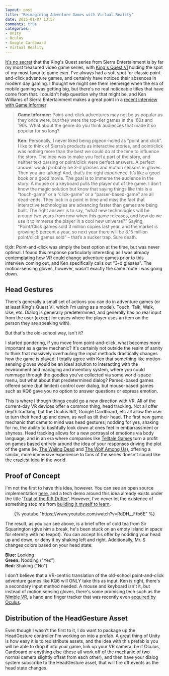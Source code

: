 ```yaml
---
layout: post
title: "Reimagining Adventure Games with Virtual Reality"
date: 2015-01-07 13:57
comments: true
categories: 
- Unity 
- Oculus
- Google Cardboard
- Virtual Reality
---
```


<a href="https://twitter.com/BrianMMcClain/statuses/499218366364913664" target="_blank">It's no secret</a> that the King's Quest series from Sierra Entertainment is by far my most treasured video game series, with <a href="http://en.wikipedia.org/wiki/King%27s_Quest_VI" target="_blank">King's Quest VI</a> holding the spot of my most favorite game ever. I've always had a soft spot for classic point-and-click adventure games, and certainly have noticed their absences in modern day gaming. I thought we might see them reemerge when the era of mobile gaming was getting big, but there's no real noticeable titles that have come from that. I couldn't help question why that might be, and Ken Williams of Sierra Entertainment makes a great point in a <a href="http://www.gameinformer.com/b/features/archive/2015/01/02/ken-williams-interview-kings-quest-sierra-game-informer.aspx" target="_blank">recent interview with Game Informer</a>:


> <b>Game Informer:</b> Point-and-click adventures may not be as popular as they once were, but they were the top-tier games in the '80s and '90s. What about the genre do you think audiences that made it so popular for so long?
> 
> <b>Ken:</b> Personally, I never liked being pigeon-holed as “point and click”. I like to think of Sierra’s products as interactive stories, and point/click was nothing more than the best we could do at the time to influence the story. The idea was to make you feel a part of the story, and neither text parsing or point/click were perfect answers. A perfect answer would probably be 3-d glasses and motion sensors in gloves. Then you are talking! And, that’s the right experience. It’s like a good book or a good movie. The goal is to immerse the audience in the story. A mouse or a keyboard pulls the player out of the game. I don’t know the magic solution but know that saying things like this is a “touch-game” or a “click-game” or a “parser-based-game” are all dead-ends. They lock in a point in time and miss the fact that interactive technologies are advancing faster than games are being built. The right answer is to say, “what new technologies will be around two years from now when this game releases, and how do we use it to immerse the player in a cool new universe?” Saying, “Point/Click games sold 3 million copies last year, and the market is growing 5 percent a year, so next year there will be 3.15 million point/click games sold” – that’s a sucker trap. Sure death.


tl;dr: Point-and-click was simply the best option at the time, but was never optimal. I found this response particularly interesting as I was already contemplating how VR could change adventure games prior to this interview coming out, and Ken specifically calls out "3-d glasses". The motion-sensing gloves, however, wasn't exactly the same route I was going down.

Head Gestures
-------------

There's generally a small set of actions you can do in adventure games (or at least King's Quest VI, which I'm using as a model). Touch, Talk, Walk, Use, etc. Dialog is generally predetermined, and generally has no real input from the user (except for cases where the player uses an item on the person they are speaking with).

But that's the old-school way, isn't it?

I started pondering, if you move from point-and-click, what becomes <i>more</i> important as a game mechanic? It's certainly not outside the realm of sanity to think that massively overhauling the input methods drastically changes how the game is played. I totally agree with Ken that something like motion-sensing gloves would be an ideal solution to interacting with the environment and managing and inventory system, where you could rummage through the goodies you've collected via some world-space menu, but what about that predetermined dialog? Parsed-based games offered some (but limited) control over dialog, but mouse-based games such as KQ6 gave you no option to answer questions or express emotion. 

This is where I though things could go a new direction with VR. All of the current-day VR devices offer a common thing, head tracking. Not all offer depth tracking, but the Oculus Rift, Google Cardboard, etc all allow the user to turn their head up and down, as well as tilt their head. The first new game mechanic that came to mind was head gestures; nodding for yes, shaking for no, the ability to bashfully look down at ones feet in embarrassment or shyness. Head tracking allows for a new portrayal of emotions via body language, and in an era where companies like <a href="https://www.telltalegames.com/" target="_blank">Telltale Games</a> turn a profit on games based entirely around the idea of your responses driving the plot of the game (ie. <a href="http://en.wikipedia.org/wiki/The_Walking_Dead_%28video_game%29" target="_blank">The Waling Dead</a> and <a href="http://en.wikipedia.org/wiki/The_Wolf_Among_Us" target="_blank">The Wolf Among Us</a>), offering a similar, more immersive experience to fans of the series doesn't sound like the craziest idea in the world.

Proof of Concept
----------------

I'm not the first to have this idea, however. You can see an open source implementation <a href="https://github.com/KatsuomiK/RiftGesture" target="_blank">here</a>, and a tech demo around this idea already exists under the title '<a href="http://www.aldindynamics.com/trial-of-the-rift-drifter/" target="_blank">Trial of the Rift Drifter</a>'. However, I've never let the existence of something stop me from <a href="https://twitter.com/BrianMMcClain/status/552319140032413696" target="_blank">building it myself to learn</a>.

<center>{% youtube "https://www.youtube.com/watch?v=RdDH__Ftb6E" %}</center>

The result, as you can see above, is a brief offer of cold tea from Sir Squarington (give him a break, he's been stuck on an empty island in space for eternity with no teapot). You can accept his offer by nodding your head up and down, or deny it by shaking left and right. Additionally, Mr. S changes colors based on your head state:

<b>Blue:</b> Looking<br />
<b>Green:</b> Nodding ("Yes")<br />
<b>Red:</b> Shaking ("No")<br />

I don't believe that a VR-centric translation of the old-school point-and-click adventure games like KQ6 will ONLY take this as input. Ken is right, there's a secondary input method needed. A mouse and keyboard isn't it, but instead of motion sensing gloves, there's some promising tech such as the <a href="https://www.youtube.com/watch?v=v_U3BmDlmtc" target="_blank">Nimble VR</a>, a hand and finger tracker that was recently even <a href="https://www.oculus.com/blog/nimble-vr-13th-lab-and-chris-bregler-join-oculus/" target="_blank">acquired by Oculus</a>. 

Distribution of the HeadGesture Asset
--------------------------------------
Even though I wasn't the first to it, I do want to package up the HeadGesture controller I'm working on into a prefab. A great thing of Unity is how easy it is to redistribute assets, and the idea with this prefab is you will be able to drop it into your game, link up your VR camera, be it Oculus, Cardboard or anything else (these all work off of the mechanic of two normal camera slightly offset from each other), and then have your dialog system subscribe to the HeadGesture asset, that will fire off events as the head state changes.
